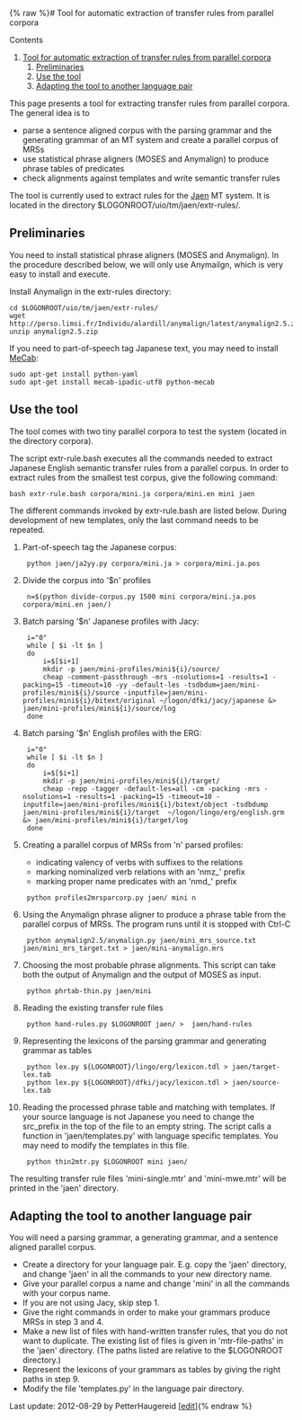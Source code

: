 {% raw %}# Tool for automatic extraction of transfer rules from parallel corpora

Contents

1. [Tool for automatic extraction of transfer rules from parallel
corpora](../MtRuleExtraction#Tool_for_automatic_extraction_of_transfer_rules_from_parallel_corpora)
   1. [Preliminaries](../MtRuleExtraction#Preliminaries)
   2. [Use the tool](../MtRuleExtraction#Use_the_tool)
   3. [Adapting the tool to another language
pair](../MtRuleExtraction#Adapting_the_tool_to_another_language_pair)

This page presents a tool for extracting transfer rules from parallel
corpora. The general idea is to

- parse a sentence aligned corpus with the parsing grammar and the
generating grammar of an MT system and create a parallel corpus of
MRSs
- use statistical phrase aligners (MOSES and Anymalign) to produce
phrase tables of predicates
- check alignments against templates and write semantic transfer rules

The tool is currently used to extract rules for the [Jaen](../MtJaen) MT
system. It is located in the directory
$LOGONROOT/uio/tm/jaen/extr-rules/.

## Preliminaries

You need to install statistical phrase aligners (MOSES and Anymalign).
In the procedure described below, we will only use Anymailgn, which is
very easy to install and execute.

Install Anymalign in the extr-rules directory:

    cd $LOGONROOT/uio/tm/jaen/extr-rules/
    wget http://perso.limsi.fr/Individu/alardill/anymalign/latest/anymalign2.5.zip
    unzip anymalign2.5.zip

If you need to part-of-speech tag Japanese text, you may need to install
[MeCab](/MeCab):

    sudo apt-get install python-yaml
    sudo apt-get install mecab-ipadic-utf8 python-mecab

## Use the tool

The tool comes with two tiny parallel corpora to test the system
(located in the directory corpora).

The script extr-rule.bash executes all the commands needed to extract
Japanese English semantic transfer rules from a parallel corpus. In
order to extract rules from the smallest test corpus, give the following
command:

    bash extr-rule.bash corpora/mini.ja corpora/mini.en mini jaen

The different commands invoked by extr-rule.bash are listed below.
During development of new templates, only the last command needs to be
repeated.

1. Part-of-speech tag the Japanese corpus:
   
        python jaen/ja2yy.py corpora/mini.ja > corpora/mini.ja.pos
2. Divide the corpus into '$n' profiles
   
        n=$(python divide-corpus.py 1500 mini corpora/mini.ja.pos corpora/mini.en jaen/)
3. Batch parsing '$n' Japanese profiles with Jacy:
   
        i="0"
        while [ $i -lt $n ]
        do
            i=$[$i+1]
            mkdir -p jaen/mini-profiles/mini${i}/source/
            cheap -comment-passthrough -mrs -nsolutions=1 -results=1 -packing=15 -timeout=10 -yy -default-les -tsdbdum=jaen/mini-profiles/mini${i}/source -inputfile=jaen/mini-profiles/mini${i}/bitext/original ~/logon/dfki/jacy/japanese &> jaen/mini-profiles/mini${i}/source/log
        done 
4. Batch parsing '$n' English profiles with the ERG:
   
        i="0"
        while [ $i -lt $n ]
        do
            i=$[$i+1]
            mkdir -p jaen/mini-profiles/mini${i}/target/
            cheap -repp -tagger -default-les=all -cm -packing -mrs -nsolutions=1 -results=1 -packing=15 -timeout=10 -inputfile=jaen/mini-profiles/mini${i}/bitext/object -tsdbdump jaen/mini-profiles/mini${i}/target  ~/logon/lingo/erg/english.grm &> jaen/mini-profiles/mini${i}/target/log
        done
5. Creating a parallel corpus of MRSs from 'n' parsed profiles:
   
   - indicating valency of verbs with suffixes to the relations
   - marking nominalized verb relations with an 'nmz\_' prefix
   - marking proper name predicates with an 'nmd\_' prefix
   
   <!-- -->

   
        python profiles2mrsparcorp.py jaen/ mini n
6. Using the Anymalign phrase aligner to produce a phrase table from
the parallel corpus of MRSs. The program runs until it is stopped
with Ctrl-C
   
        python anymalign2.5/anymalign.py jaen/mini_mrs_source.txt jaen/mini_mrs_target.txt > jaen/mini-anymalign.mrs
7. Choosing the most probable phrase alignments. This script can take
both the output of Anymalign and the output of MOSES as input.
   
        python phrtab-thin.py jaen/mini
8. Reading the existing transfer rule files
   
        python hand-rules.py $LOGONROOT jaen/ >  jaen/hand-rules
9. Representing the lexicons of the parsing grammar and generating
grammar as tables
   
        python lex.py ${LOGONROOT}/lingo/erg/lexicon.tdl > jaen/target-lex.tab
        python lex.py ${LOGONROOT}/dfki/jacy/lexicon.tdl > jaen/source-lex.tab
10. Reading the processed phrase table and matching with templates. If
your source language is not Japanese you need to change the
src\_prefix in the top of the file to an empty string. The script
calls a function in 'jaen/templates.py' with language specific
templates. You may need to modify the templates in this file.
    
         python thin2mtr.py $LOGONROOT mini jaen/

The resulting transfer rule files 'mini-single.mtr' and 'mini-mwe.mtr'
will be printed in the 'jaen' directory.

## Adapting the tool to another language pair

You will need a parsing grammar, a generating grammar, and a sentence
aligned parallel corpus.

- Create a directory for your language pair. E.g. copy the 'jaen'
directory, and change 'jaen' in all the commands to your new
directory name.
- Give your parallel corpus a name and change 'mini' in all the
commands with your corpus name.
- If you are not using Jacy, skip step 1.
- Give the right commands in order to make your grammars produce MRSs
in step 3 and 4.
- Make a new list of files with hand-written transfer rules, that you
do not want to duplicate. The existing list of files is given in
'mtr-file-paths' in the 'jaen' directory. (The paths listed are
relative to the $LOGONROOT directory.)
- Represent the lexicons of your grammars as tables by giving the
right paths in step 9.
- Modify the file 'templates.py' in the language pair directory.

Last update: 2012-08-29 by PetterHaugereid [[edit](https://github.com/delph-in/docs/wiki/MtRuleExtraction/_edit)]{% endraw %}